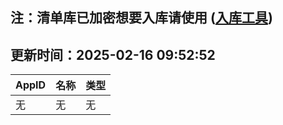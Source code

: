 ## 注：清单库已加密想要入库请使用 ([入库工具](https://github.com/BlankTMing/ManifestAutoUpdate/releases))

## 更新时间：2025-02-16 09:52:52
| AppID | 名称 | 类型  |
| :-------------------- | :----------------------------- | :----------- |
| 无 | 无 | 无 |
